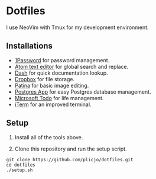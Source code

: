 # Dotfiles

I use NeoVim with Tmux for my development environment.

## Installations

* [1Password](https://1password.com) for password management.
* [Atom text editor](https://atom.io/) for global search and replace.
* [Dash](https://kapeli.com/dash) for quick documentation lookup.
* [Dropbox](https://www.dropbox.com) for file storage.
* [Patina](https://apps.apple.com/us/app/patina-paint-draw-and-sketch-with-ease/id942568098?mt=12) for basic image editing.
* [Postgres App](https://postgresapp.com/) for easy Postgres database management.
* [Microsoft Todo](https://www.wunderlist.com/) for life management.
* [iTerm](https://www.iterm2.com/) for an improved terminal.

## Setup

1. Install all of the tools above.

2. Clone this repository and run the setup script.

```
git clone https://github.com/plicjo/dotfiles.git
cd dotfiles
./setup.sh
```
